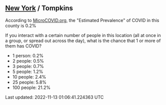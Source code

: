 
## [New York](/united-states/new-york) / Tompkins

According to [MicroCOVID.org](http://microcovid.org),
the "Estimated Prevalence" of COVID in this county is 0.2%

If you interact with a certain number of people in this location
(all at once in a group, or spread out across the day), what is the chance that
1 or more of them has COVID?

- 1 person: 0.2%
- 2 people: 0.5%
- 3 people: 0.7%
- 5 people: 1.2%
- 10 people: 2.4%
- 25 people: 5.8%
- 100 people: 21.2%

Last updated: 2022-11-13 01:06:41.224363 UTC
